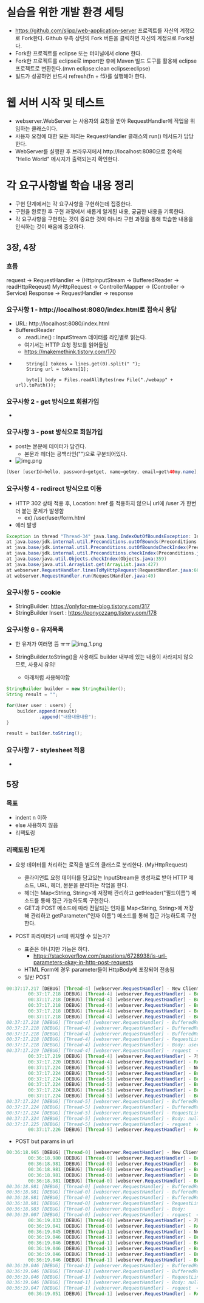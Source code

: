 # 실습을 위한 개발 환경 세팅
* https://github.com/slipp/web-application-server 프로젝트를 자신의 계정으로 Fork한다. Github 우측 상단의 Fork 버튼을 클릭하면 자신의 계정으로 Fork된다.
* Fork한 프로젝트를 eclipse 또는 터미널에서 clone 한다.
* Fork한 프로젝트를 eclipse로 import한 후에 Maven 빌드 도구를 활용해 eclipse 프로젝트로 변환한다.(mvn eclipse:clean eclipse:eclipse)
* 빌드가 성공하면 반드시 refresh(fn + f5)를 실행해야 한다.

# 웹 서버 시작 및 테스트
* webserver.WebServer 는 사용자의 요청을 받아 RequestHandler에 작업을 위임하는 클래스이다.
* 사용자 요청에 대한 모든 처리는 RequestHandler 클래스의 run() 메서드가 담당한다.
* WebServer를 실행한 후 브라우저에서 http://localhost:8080으로 접속해 "Hello World" 메시지가 출력되는지 확인한다.

# 각 요구사항별 학습 내용 정리
* 구현 단계에서는 각 요구사항을 구현하는데 집중한다. 
* 구현을 완료한 후 구현 과정에서 새롭게 알게된 내용, 궁금한 내용을 기록한다.
* 각 요구사항을 구현하는 것이 중요한 것이 아니라 구현 과정을 통해 학습한 내용을 인식하는 것이 배움에 중요하다. 

## 3장, 4장
### 흐름
request -> RequestHandler -> (HttpInputStream -> BufferedReader -> readHttpReqeust) MyHttpRequest -> ControllerMapper -> (Controller -> Service) Response -> RequestHandler -> response  


### 요구사항 1 - http://localhost:8080/index.html로 접속시 응답
* URL: http://localhost:8080/index.html
* BufferedReader
  * .readLine() : InputStream 데이터를 라인별로 읽는다.
  * 여기서는 HTTP 요청 정보를 읽어들임
  * https://makemethink.tistory.com/170
*
          String[] tokens = lines.get(0).split(" ");
          String url = tokens[1];

          byte[] body = Files.readAllBytes(new File("./webapp" + url).toPath());

### 요구사항 2 - get 방식으로 회원가입
* 

### 요구사항 3 - post 방식으로 회원가입
* post는 본문에 데이터가 담긴다.
  * 본문과 헤더는 공백라인("")으로 구분되어있다.
* ![img.png](img.png)
```java
[User [userId=hello, password=getget, name=getmy, email=get%40my.name], User [userId=asdf, password=null, name=%ED%98%84%EC%8B%9D%EB%B3%B4%EC%9D%B4, email=asdfasdf%40naver.com]]
```

### 요구사항 4 - redirect 방식으로 이동
* HTTP 302 상태 적용 후, Location: href 를 적용하지 않으니 url에 /user 가 한번 더 붙는 문제가 발생함
  * ex) /user/user/form.html
* 에러 발생
```java
Exception in thread "Thread-34" java.lang.IndexOutOfBoundsException: Index 0 out of bounds for length 0
at java.base/jdk.internal.util.Preconditions.outOfBounds(Preconditions.java:64)
at java.base/jdk.internal.util.Preconditions.outOfBoundsCheckIndex(Preconditions.java:70)
at java.base/jdk.internal.util.Preconditions.checkIndex(Preconditions.java:266)
at java.base/java.util.Objects.checkIndex(Objects.java:359)
at java.base/java.util.ArrayList.get(ArrayList.java:427)
at webserver.RequestHandler.linesToMyHttpRequest(RequestHandler.java:66)
at webserver.RequestHandler.run(RequestHandler.java:40)
```


### 요구사항 5 - cookie
* StringBuilder: https://onlyfor-me-blog.tistory.com/317
* StringBuilder Insert : https://ponyozzang.tistory.com/178

### 요구사항 6 - 유저목록
- 한 유저가 여러명 뜸 ㅠㅠ
![img_1.png](img_1.png)

- StringBuilder.toString()을 사용해도 builder 내부에 있는 내용이 사라지지 않으므로, 사용시 유의!
  - 아래처럼 사용해야함
```java
StringBuilder builder = new StringBuilder();
String result = "";

for(User user : users) {
    builder.append(result)
            .append("내용내용내용");
}

result = builder.toString();
```

### 요구사항 7 - stylesheet 적용
* 


## 5장
### 목표
- indent n 이하
- else 사용하지 않음
- 리팩토링

### 리팩토링 1단계
- 요청 데이터를 처리하는 로직을 별도의 클래스로 분리한다. (MyHttpRequest)
  - 클라이언트 요청 데이터를 담고있는 InputStream을 생성자로 받아 HTTP 메소드, URL, 헤더, 본문을 분리하는 작업을 한다.
  - 헤더는 Map<String, String>에 저장해 관리하고 getHeader("필드이름") 메소드를 통해 접근 가능하도록 구현한다.
  - GET과 POST 메소드에 따라 전달되는 인자를 Map<String, String>에 저장해 관리하고 getParameter("인자 이름") 메소드를 통해 접근 가능하도록 구현한다.

- POST 파라미터가 url에 위치할 수 있는가?
  - 표준은 아니지만 가능은 하다. 
    - https://stackoverflow.com/questions/6728938/is-url-parameters-okay-in-http-post-requests
  - HTML Form에 경우 parameter들이 HttpBody에 포장되어 전송됨
  - 일반 POST
```java
00:37:17.217 [DEBUG] [Thread-4] [webserver.RequestHandler] - New Client Connect! Connected IP : /127.0.0.1, Port : 10272
        00:37:17.218 [DEBUG] [Thread-4] [webserver.RequestHandler] - BufferedReader: POST /user/create HTTP/1.1
        00:37:17.218 [DEBUG] [Thread-4] [webserver.RequestHandler] - BufferedReader: Host: localhost:8080
        00:37:17.218 [DEBUG] [Thread-4] [webserver.RequestHandler] - BufferedReader: Connection: keep-alive
        00:37:17.218 [DEBUG] [Thread-4] [webserver.RequestHandler] - BufferedReader: Content-Type: application/x-www-form-urlencoded
        00:37:17.218 [DEBUG] [Thread-4] [webserver.RequestHandler] - BufferedReader: Accept: */*
00:37:17.218 [DEBUG] [Thread-4] [webserver.RequestHandler] - BufferedReader: Content-Length: 43
00:37:17.218 [DEBUG] [Thread-4] [webserver.RequestHandler] - BufferedReader: User-Agent: Apache-HttpClient/4.5.13 (Java/17.0.5)
00:37:17.218 [DEBUG] [Thread-4] [webserver.RequestHandler] - BufferedReader: Accept-Encoding: br,deflate,gzip,x-gzip
00:37:17.218 [DEBUG] [Thread-4] [webserver.RequestHandler] - RequestLine: POST /user/create HTTP/1.1
00:37:17.218 [DEBUG] [Thread-4] [webserver.RequestHandler] - Body: userId=myid&password=mypassword&name=myname
00:37:17.219 [DEBUG] [Thread-4] [webserver.RequestHandler] - request  ===========>HttpMethod:POST, requestPath:/user/create, parameters:{}, httpHeaders:{Accept=*/*, Connection=keep-alive, User-Agent=Apache-HttpClient/4.5.13 (Java/17.0.5), Host=localhost:8080, Accept-Encoding=br,deflate,gzip,x-gzip, Content-Length=43, Content-Type=application/x-www-form-urlencoded}, requestBody:userId=myid&password=mypassword&name=myname
        00:37:17.219 [DEBUG] [Thread-4] [webserver.RequestHandler] - 가입한 유저목록: [User [userId=null, password=null, name=null, email=null]]
        00:37:17.220 [DEBUG] [Thread-4] [webserver.RequestHandler] - Response => headers:[HTTP/1.1 302 Found, Location: /index.html, ], body:[B@31aa7008
        00:37:17.224 [DEBUG] [Thread-5] [webserver.RequestHandler] - New Client Connect! Connected IP : /127.0.0.1, Port : 10273
        00:37:17.224 [DEBUG] [Thread-5] [webserver.RequestHandler] - BufferedReader: GET /index.html HTTP/1.1
        00:37:17.224 [DEBUG] [Thread-5] [webserver.RequestHandler] - BufferedReader: Host: localhost:8080
        00:37:17.224 [DEBUG] [Thread-5] [webserver.RequestHandler] - BufferedReader: Connection: keep-alive
        00:37:17.224 [DEBUG] [Thread-5] [webserver.RequestHandler] - BufferedReader: Content-Type: application/x-www-form-urlencoded
        00:37:17.224 [DEBUG] [Thread-5] [webserver.RequestHandler] - BufferedReader: Accept: */*
00:37:17.224 [DEBUG] [Thread-5] [webserver.RequestHandler] - BufferedReader: User-Agent: Apache-HttpClient/4.5.13 (Java/17.0.5)
00:37:17.224 [DEBUG] [Thread-5] [webserver.RequestHandler] - BufferedReader: Accept-Encoding: br,deflate,gzip,x-gzip
00:37:17.224 [DEBUG] [Thread-5] [webserver.RequestHandler] - RequestLine: GET /index.html HTTP/1.1
00:37:17.224 [DEBUG] [Thread-5] [webserver.RequestHandler] - Body: null
00:37:17.225 [DEBUG] [Thread-5] [webserver.RequestHandler] - request  ===========>HttpMethod:GET, requestPath:/index.html, parameters:{}, httpHeaders:{Accept=*/*, Connection=keep-alive, User-Agent=Apache-HttpClient/4.5.13 (Java/17.0.5), Host=localhost:8080, Accept-Encoding=br,deflate,gzip,x-gzip, Content-Type=application/x-www-form-urlencoded}, requestBody:null
        00:37:17.226 [DEBUG] [Thread-5] [webserver.RequestHandler] - Response => headers:[HTTP/1.1 200 OK, Content-Type: text/html;charset=utf-8, Content-Length: 10500, ], body:[B@1f8ae156
```

  - POST but params in url
```java
00:36:18.965 [DEBUG] [Thread-0] [webserver.RequestHandler] - New Client Connect! Connected IP : /127.0.0.1, Port : 10262
        00:36:18.980 [DEBUG] [Thread-0] [webserver.RequestHandler] - BufferedReader: POST /user/create?userId=myid&password=mypassword&name=myname HTTP/1.1
        00:36:18.981 [DEBUG] [Thread-0] [webserver.RequestHandler] - BufferedReader: Host: localhost:8080
        00:36:18.981 [DEBUG] [Thread-0] [webserver.RequestHandler] - BufferedReader: Connection: keep-alive
        00:36:18.981 [DEBUG] [Thread-0] [webserver.RequestHandler] - BufferedReader: Content-Type: application/x-www-form-urlencoded
        00:36:18.981 [DEBUG] [Thread-0] [webserver.RequestHandler] - BufferedReader: Accept: */*
00:36:18.981 [DEBUG] [Thread-0] [webserver.RequestHandler] - BufferedReader: Content-Length: 0
00:36:18.981 [DEBUG] [Thread-0] [webserver.RequestHandler] - BufferedReader: User-Agent: Apache-HttpClient/4.5.13 (Java/17.0.5)
00:36:18.981 [DEBUG] [Thread-0] [webserver.RequestHandler] - BufferedReader: Accept-Encoding: br,deflate,gzip,x-gzip
00:36:18.981 [DEBUG] [Thread-0] [webserver.RequestHandler] - RequestLine: POST /user/create?userId=myid&password=mypassword&name=myname HTTP/1.1
00:36:18.983 [DEBUG] [Thread-0] [webserver.RequestHandler] - Body: 
00:36:19.007 [DEBUG] [Thread-0] [webserver.RequestHandler] - request  ===========>HttpMethod:POST, requestPath:/user/create, parameters:{}, httpHeaders:{Accept=*/*, Connection=keep-alive, User-Agent=Apache-HttpClient/4.5.13 (Java/17.0.5), Host=localhost:8080, Accept-Encoding=br,deflate,gzip,x-gzip, Content-Length=0, Content-Type=application/x-www-form-urlencoded}, requestBody:
        00:36:19.033 [DEBUG] [Thread-0] [webserver.RequestHandler] - 가입한 유저목록: [User [userId=null, password=null, name=null, email=null]]
        00:36:19.041 [DEBUG] [Thread-0] [webserver.RequestHandler] - Response => headers:[HTTP/1.1 302 Found, Location: /index.html, ], body:[B@77650691
        00:36:19.045 [DEBUG] [Thread-1] [webserver.RequestHandler] - New Client Connect! Connected IP : /127.0.0.1, Port : 10263
        00:36:19.046 [DEBUG] [Thread-1] [webserver.RequestHandler] - BufferedReader: GET /index.html HTTP/1.1
        00:36:19.046 [DEBUG] [Thread-1] [webserver.RequestHandler] - BufferedReader: Host: localhost:8080
        00:36:19.046 [DEBUG] [Thread-1] [webserver.RequestHandler] - BufferedReader: Connection: keep-alive
        00:36:19.046 [DEBUG] [Thread-1] [webserver.RequestHandler] - BufferedReader: Content-Type: application/x-www-form-urlencoded
        00:36:19.046 [DEBUG] [Thread-1] [webserver.RequestHandler] - BufferedReader: Accept: */*
00:36:19.046 [DEBUG] [Thread-1] [webserver.RequestHandler] - BufferedReader: User-Agent: Apache-HttpClient/4.5.13 (Java/17.0.5)
00:36:19.046 [DEBUG] [Thread-1] [webserver.RequestHandler] - BufferedReader: Accept-Encoding: br,deflate,gzip,x-gzip
00:36:19.046 [DEBUG] [Thread-1] [webserver.RequestHandler] - RequestLine: GET /index.html HTTP/1.1
00:36:19.046 [DEBUG] [Thread-1] [webserver.RequestHandler] - Body: null
00:36:19.047 [DEBUG] [Thread-1] [webserver.RequestHandler] - request  ===========>HttpMethod:GET, requestPath:/index.html, parameters:{}, httpHeaders:{Accept=*/*, Connection=keep-alive, User-Agent=Apache-HttpClient/4.5.13 (Java/17.0.5), Host=localhost:8080, Accept-Encoding=br,deflate,gzip,x-gzip, Content-Type=application/x-www-form-urlencoded}, requestBody:null
        00:36:19.051 [DEBUG] [Thread-1] [webserver.RequestHandler] - Response => headers:[HTTP/1.1 200 OK, Content-Type: text/html;charset=utf-8, Content-Length: 10500, ], body:[B@4c598bc6
```
